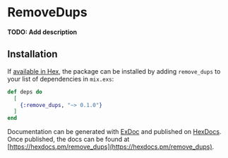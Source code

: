 # RemoveDups

**TODO: Add description**

## Installation

If [available in Hex](https://hex.pm/docs/publish), the package can be installed
by adding `remove_dups` to your list of dependencies in `mix.exs`:

```elixir
def deps do
  [
    {:remove_dups, "~> 0.1.0"}
  ]
end
```

Documentation can be generated with [ExDoc](https://github.com/elixir-lang/ex_doc)
and published on [HexDocs](https://hexdocs.pm). Once published, the docs can
be found at [https://hexdocs.pm/remove_dups](https://hexdocs.pm/remove_dups).

